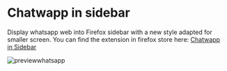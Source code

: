 # Chatwapp in sidebar
Display whatsapp web into Firefox sidebar with a new style adapted for smaller screen. You can find the extension in firefox store here: [Chatwapp in Sidebar](https://addons.mozilla.org/es/firefox/addon/chatwapp-in-sidebar/)

![previewwhatsapp](https://github.com/Godiesc/chatwapp-in-sidebar/assets/22057609/d214f37b-7c7a-4cff-8616-2ebd569e7900)
